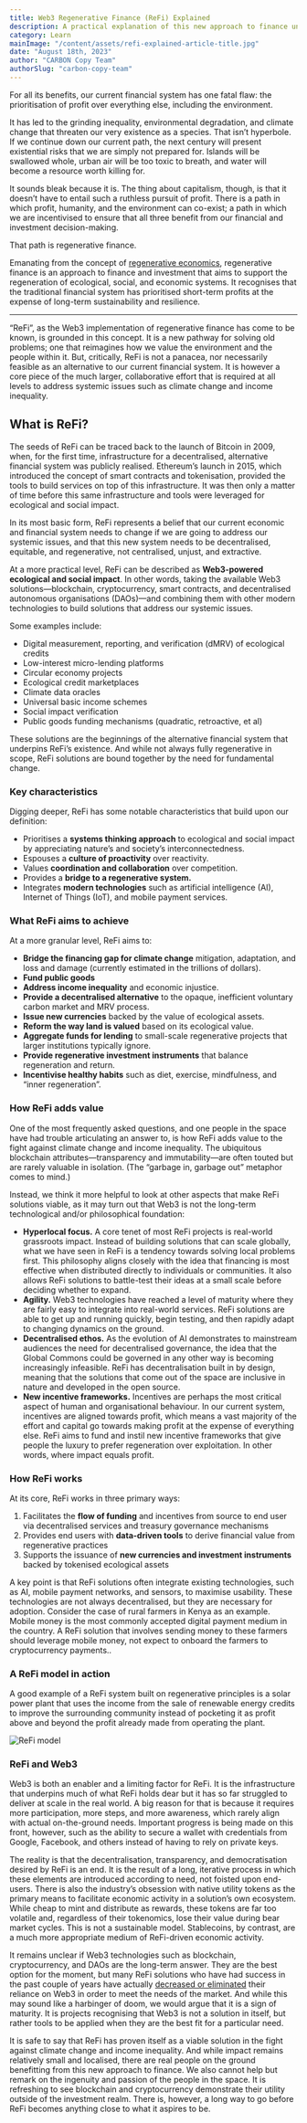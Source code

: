 ```yaml
---
title: Web3 Regenerative Finance (ReFi) Explained
description: A practical explanation of this new approach to finance underpinned by blockchain, cryptocurrency, and smart contracts.
category: Learn
mainImage: "/content/assets/refi-explained-article-title.jpg"
date: "August 18th, 2023"
author: "CARBON Copy Team"
authorSlug: "carbon-copy-team"
---
```


For all its benefits, our current financial system has one fatal flaw: the prioritisation of profit over everything else, including the environment.

It has led to the grinding inequality, environmental degradation, and climate change that threaten our very existence as a species. That isn’t hyperbole. If we continue down our current path, the next century will present existential risks that we are simply not prepared for. Islands will be swallowed whole, urban air will be too toxic to breath, and water will become a resource worth killing for.

It sounds bleak because it is. The thing about capitalism, though, is that it doesn’t have to entail such a ruthless pursuit of profit. There is a path in which profit, humanity, and the environment can co-exist; a path in which we are incentivised to ensure that all three benefit from our financial and investment decision-making.

That path is regenerative finance.

Emanating from the concept of [regenerative economics](https://en.wikipedia.org/wiki/Regenerative_economic_theory), regenerative finance is an approach to finance and investment that aims to support the regeneration of ecological, social, and economic systems. It recognises that the traditional financial system has prioritised short-term profits at the expense of long-term sustainability and resilience.

<hr />

“ReFi”, as the Web3 implementation of regenerative finance has come to be known, is grounded in this concept. It is a new pathway for solving old problems; one that reimagines how we value the environment and the people within it. But, critically, ReFi is not a panacea, nor necessarily feasible as an alternative to our current financial system. It is however a core piece of the much larger, collaborative effort that is required at all levels to address systemic issues such as climate change and income inequality.

## What is ReFi?

The seeds of ReFi can be traced back to the launch of Bitcoin in 2009, when, for the first time, infrastructure for a decentralised, alternative financial system was publicly realised. Ethereum’s launch in 2015, which introduced the concept of smart contracts and tokenisation, provided the tools to build services on top of this infrastructure. It was then only a matter of time before this same infrastructure and tools were leveraged for ecological and social impact.

In its most basic form, ReFi represents a belief that our current economic and financial system needs to change if we are going to address our systemic issues, and that this new system needs to be decentralised, equitable, and regenerative, not centralised, unjust, and extractive. 

At a more practical level, ReFi can be described as **Web3-powered ecological and social impact**. In other words, taking the available Web3 solutions—blockchain, cryptocurrency, smart contracts, and decentralised autonomous organisations (DAOs)—and combining them with other modern technologies to build solutions that address our systemic issues.

Some examples include:

- Digital measurement, reporting, and verification (dMRV) of ecological credits
- Low-interest micro-lending platforms
- Circular economy projects
- Ecological credit marketplaces
- Climate data oracles
- Universal basic income schemes
- Social impact verification
- Public goods funding mechanisms (quadratic, retroactive, et al)

These solutions are the beginnings of the alternative financial system that underpins ReFi’s existence. And while not always fully regenerative in scope, ReFi solutions are bound together by the need for fundamental change.

### Key characteristics

Digging deeper, ReFi has some notable characteristics that build upon our definition:

- Prioritises a **systems thinking approach** to ecological and social impact by appreciating nature’s and society’s interconnectedness.
- Espouses a **culture of proactivity** over reactivity.
- Values **coordination and collaboration** over competition.
- Provides a **bridge to a regenerative system.**
- Integrates **modern technologies** such as artificial intelligence (AI), Internet of Things (IoT), and mobile payment services.

### What ReFi aims to achieve

At a more granular level, ReFi aims to:

- **Bridge the financing gap for climate change** mitigation, adaptation, and loss and damage (currently estimated in the trillions of dollars).
- **Fund public goods**
- **Address income inequality** and economic injustice.
- **Provide a decentralised alternative** to the opaque, inefficient voluntary carbon market and MRV process.
- **Issue new currencies** backed by the value of ecological assets.
- **Reform the way land is valued** based on its ecological value.
- **Aggregate funds for lending** to small-scale regenerative projects that larger institutions typically ignore.
- **Provide regenerative investment instruments** that balance regeneration and return.
- **Incentivise healthy habits** such as diet, exercise, mindfulness, and “inner regeneration”.

### How ReFi adds value

One of the most frequently asked questions, and one people in the space have had trouble articulating an answer to, is how ReFi adds value to the fight against climate change and income inequality. The ubiquitous blockchain attributes—transparency and immutability—are often touted but are rarely valuable in isolation. (The “garbage in, garbage out” metaphor comes to mind.)

Instead, we think it more helpful to look at other aspects that make ReFi solutions viable, as it may turn out that Web3 is not the long-term technological and/or philosophical foundation:

- **Hyperlocal focus.** A core tenet of most ReFi projects is real-world grassroots impact. Instead of building solutions that can scale globally, what we have seen in ReFi is a tendency towards solving local problems first. This philosophy aligns closely with the idea that financing is most effective when distributed directly to individuals or communities. It also allows ReFi solutions to battle-test their ideas at a small scale before deciding whether to expand.
- **Agility.** Web3 technologies have reached a level of maturity where they are fairly easy to integrate into real-world services. ReFi solutions are able to get up and running quickly, begin testing, and then rapidly adapt to changing dynamics on the ground.
- **Decentralised ethos.** As the evolution of AI demonstrates to mainstream audiences the need for decentralised governance, the idea that the Global Commons could be governed in any other way is becoming increasingly infeasible. ReFi has decentralisation built in by design, meaning that the solutions that come out of the space are inclusive in nature and developed in the open source. 
- **New incentive frameworks.** Incentives are perhaps the most critical aspect of human and organisational behaviour. In our current system, incentives are aligned towards profit, which means a vast majority of the effort and capital go towards making profit at the expense of everything else. ReFi aims to fund and instil new incentive frameworks that give people the luxury to prefer regeneration over exploitation. In other words, where impact equals profit.

### How ReFi works

At its core, ReFi works in three primary ways:

1. Facilitates the **flow of funding** and incentives from source to end user via decentralised services and treasury governance mechanisms
2. Provides end users with **data-driven tools** to derive financial value from regenerative practices
3. Supports the issuance of **new currencies and investment instruments** backed by tokenised ecological assets

A key point is that ReFi solutions often integrate existing technologies, such as AI, mobile payment networks, and sensors, to maximise usability. These technologies are not always decentralised, but they are necessary for adoption. Consider the case of rural farmers in Kenya as an example. Mobile money is the most commonly accepted digital payment medium in the country. A ReFi solution that involves sending money to these farmers should leverage mobile money, not expect to onboard the farmers to cryptocurrency payments..

### A ReFi model in action

A good example of a ReFi system built on regenerative principles is a solar power plant that uses the income from the sale of renewable energy credits to improve the surrounding community instead of pocketing it as profit above and beyond the profit already made from operating the plant.

![ReFi model](/content/assets/how-refi-works.jpg)

### ReFi and Web3
Web3 is both an enabler and a limiting factor for ReFi. It is the infrastructure that underpins much of what ReFi holds dear but it has so far struggled to deliver at scale in the real world. A big reason for that is because it requires more participation, more steps, and more awareness, which rarely align with actual on-the-ground needs. Important progress is being made on this front, however, such as the ability to secure a wallet with credentials from Google, Facebook, and others instead of having to rely on private keys.

The reality is that the decentralisation, transparency, and democratisation desired by ReFi is an end. It is the result of a long, iterative process in which these elements are introduced according to need, not foisted upon end-users. There is also the industry’s obsession with native utility tokens as the primary means to facilitate economic activity in a solution’s own ecosystem. While cheap to mint and distribute as rewards, these tokens are far too volatile and, regardless of their tokenomics, lose their value during bear market cycles. This is not a sustainable model. Stablecoins, by contrast, are a much more appropriate medium of ReFi-driven economic activity.

It remains unclear if Web3 technologies such as blockchain, cryptocurrency, and DAOs are the long-term answer. They are the best option for the moment, but many ReFi solutions who have had success in the past couple of years have actually [decreased or eliminated](https://x.com/climateXcrypto/status/1754761945180447037?s=20) their reliance on Web3 in order to meet the needs of the market. And while this may sound like a harbinger of doom, we would argue that it is a sign of maturity. It is projects recognising that Web3 is not a solution in itself, but rather tools to be applied when they are the best fit for a particular need.

It is safe to say that ReFi has proven itself as a viable solution in the fight against climate change and income inequality. And while impact remains relatively small and localised, there are real people on the ground benefitting from this new approach to finance. We also cannot help but remark on the ingenuity and passion of the people in the space. It is refreshing to see blockchain and cryptocurrency demonstrate their utility outside of the investment realm. There is, however, a long way to go before ReFi becomes anything close to what it aspires to be.
